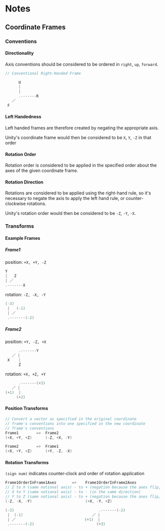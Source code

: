# Notes

## Coordinate Frames

### Conventions

#### Directionality
Axis conventions should be considered to be ordered in `right`, `up`, `forward`.

```cs
// Conventional Right-Handed Frame

      U
      |
      |
      .-------R
   ／ 
 F       
```

#### Left Handedness
Left handed frames are therefore created by negating the appropriate axis.

Unity's coordinate frame would then be considered to be `X`, `Y`, `-Z` in that order

#### Rotation Order
Rotation order is considered to be applied in the specified order about the axes of the given coordinate frame.

#### Rotation Direction
Rotations are considered to be applied using the right-hand rule, so it's necessary to negate the axis to apply the left hand rule, or counter-clockwise rotations.

Unity's rotation order would then be considered to be `-Z`, `-Y`, `-X`.

### Transforms
#### Example Frames
##### Frame1
position: `+X, +Y, -Z`
```cs
Y 
|   Z
| ／
.-------X
```

rotation: `-Z, -X, -Y`
```cs
(-3)
 |   (-1)
 | ／
 .-------(-2)
```

##### Frame2
position: `+Y, -Z, +X`
```cs
      .-------Y
   ／ |
 X    |
      Z
```

rotation: `+X, +Z, +Y`
```cs
      .-------(+3)
   ／ |
(+1)  |
     (+2)
```

#### Position Transforms
```cs
// Convert a vector as specified in the original coordinate
// frame's conventions into one specified in the new coordinate
// frame's conventions
Frame1        =>  Frame2
(+X, +Y, +Z)      (-Z, +X, -Y)

Frame2        =>  Frame1
(+X, +Y, +Z)      (+Y, -Z, -X)
```

#### Rotation Transforms
`(sign num)` indicates counter-clock and order of rotation application 

```cs
Frame1OrderInFrame1Axes       =>    Frame1OrderInFrame2Axes
// Z to X (same notional axis) - to + (negation because the axes flip, accomodating the counter-clock rotation)
// X to Y (same notional axis) - to - (in the same direction)
// Y to Z (same notional axis) - to + (negation because the axes flip, accomodating the counter-clock rotation)
(-Z, -X, -Y)                        (+X, -Y, +Z)

(-3)                                      .-------(-2)
 |  (-1)                               ／ |
 | ／                               (+1)  |
 .-------(-2)                            (+3)
```
